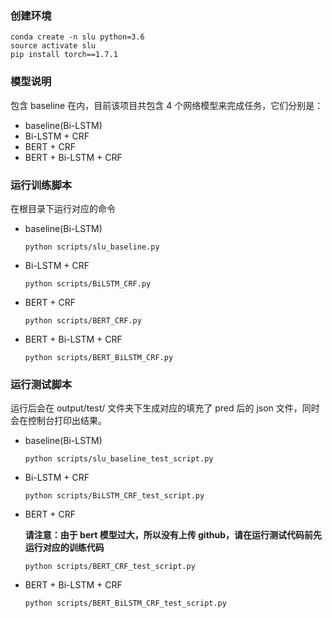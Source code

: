 ### 创建环境

    conda create -n slu python=3.6
    source activate slu
    pip install torch==1.7.1

### 模型说明
  包含 baseline 在内，目前该项目共包含 4 个网络模型来完成任务，它们分别是：
  + baseline(Bi-LSTM)
  + Bi-LSTM + CRF
  + BERT + CRF
  + BERT + Bi-LSTM + CRF

### 运行训练脚本  
在根目录下运行对应的命令
+ baseline(Bi-LSTM)

      python scripts/slu_baseline.py

+ Bi-LSTM + CRF

      python scripts/BiLSTM_CRF.py

+ BERT + CRF

      python scripts/BERT_CRF.py

+ BERT + Bi-LSTM + CRF

      python scripts/BERT_BiLSTM_CRF.py

### 运行测试脚本
运行后会在 output/test/ 文件夹下生成对应的填充了 pred 后的 json 文件，同时会在控制台打印出结果。
+ baseline(Bi-LSTM)

      python scripts/slu_baseline_test_script.py
      
+ Bi-LSTM + CRF

      python scripts/BiLSTM_CRF_test_script.py

+ BERT + CRF

  **请注意：由于 bert 模型过大，所以没有上传 github，请在运行测试代码前先运行对应的训练代码**

      python scripts/BERT_CRF_test_script.py

+ BERT + Bi-LSTM + CRF

      python scripts/BERT_BiLSTM_CRF_test_script.py